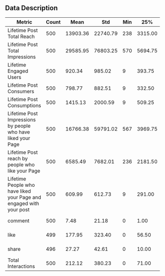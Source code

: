 ## Data Description

| Metric                                                                 | Count | Mean      | Std          | Min   | 25%     | 50%   | 75%    | Max     | Skewness  | Kurtosis    | Normality   |
|------------------------------------------------------------------------|-------|-----------|--------------|-------|---------|-------|--------|---------|-----------|-------------|-------------|
| Lifetime Post Total Reach                                              | 500   | 13903.36  | 22740.79     | 238   | 3315.00 | 5281  | 13168  | 180480  | 3.679156  | 16.799927   | Not Normal  |
| Lifetime Post Total Impressions                                         | 500   | 29585.95  | 76803.25     | 570   | 5694.75 | 9051  | 22085  | 1110282 | 8.351008  | 94.001955   | Not Normal  |
| Lifetime Engaged Users                                                 | 500   | 920.34    | 985.02       | 9     | 393.75  | 625.5 | 1062   | 11452   | 4.515920  | 34.111231   | Not Normal  |
| Lifetime Post Consumers                                                | 500   | 798.77    | 882.51       | 9     | 332.50  | 551.5 | 955.5  | 11328   | 5.033075  | 44.956253   | Not Normal  |
| Lifetime Post Consumptions                                             | 500   | 1415.13   | 2000.59      | 9     | 509.25  | 851   | 1463   | 19779   | 4.817636  | 31.379382   | Not Normal  |
| Lifetime Post Impressions by people who have liked your Page            | 500   | 16766.38  | 59791.02     | 567   | 3969.75 | 6255.5| 14860.5| 1107833 | 14.723360 | 247.437818  | Not Normal  |
| Lifetime Post reach by people who like your Page                       | 500   | 6585.49   | 7682.01      | 236   | 2181.50 | 3417  | 7989   | 51456   | 2.609003  | 8.161768    | Not Normal  |
| Lifetime People who have liked your Page and engaged with your post     | 500   | 609.99    | 612.73       | 9     | 291.00  | 412   | 656.25 | 4376    | 2.991649  | 11.347677   | Not Normal  |
| comment                                                                | 500   | 7.48      | 21.18        | 0     | 1.00    | 3     | 7      | 372     | 11.767564 | 183.439970  | Not Normal  |
| like                                                                   | 499   | 177.95    | 323.40       | 0     | 56.50   | 101   | 187.5  | 5172    | 8.955313  | 119.182444  | Not Normal  |
| share                                                                  | 496   | 27.27     | 42.61        | 0     | 10.00   | 19    | 32.25  | 790     | 12.161379 | 208.542954  | Not Normal  |
| Total Interactions                                                     | 500   | 212.12    | 380.23       | 0     | 71.00   | 123.5 | 228.5  | 6334    | 9.712906  | 138.715780  | Not Normal  |
